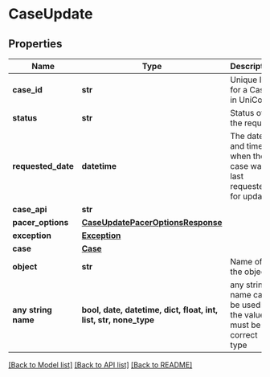 # CaseUpdate


## Properties
Name | Type | Description | Notes
------------ | ------------- | ------------- | -------------
**case_id** | **str** | Unique Id for a Case in UniCourt. | 
**status** | **str** | Status of the request. | 
**requested_date** | **datetime** | The date and time when the case was last requested for update  | 
**case_api** | **str** |  | 
**pacer_options** | [**CaseUpdatePacerOptionsResponse**](CaseUpdatePacerOptionsResponse.md) |  | 
**exception** | [**Exception**](Exception.md) |  | 
**case** | [**Case**](Case.md) |  | 
**object** | **str** | Name of the object. | defaults to "CaseUpdate"
**any string name** | **bool, date, datetime, dict, float, int, list, str, none_type** | any string name can be used but the value must be the correct type | [optional]

[[Back to Model list]](../README.md#documentation-for-models) [[Back to API list]](../README.md#documentation-for-api-endpoints) [[Back to README]](../README.md)


